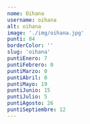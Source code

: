 ```yaml
---
nome: Oihana
username: oihana
alt: oihana
image: './img/oihana.jpg'
punti: 84
borderColor: ''
slug: 'oihana'
puntiEnero: 7
puntiFebrero: 0
puntiMarzo: 0
puntiAbril: 0
puntiMayo: 19
puntiJunio: 15
puntiJulio: 5
puntiAgosto: 26
puntiSeptiembre: 12
---
```

